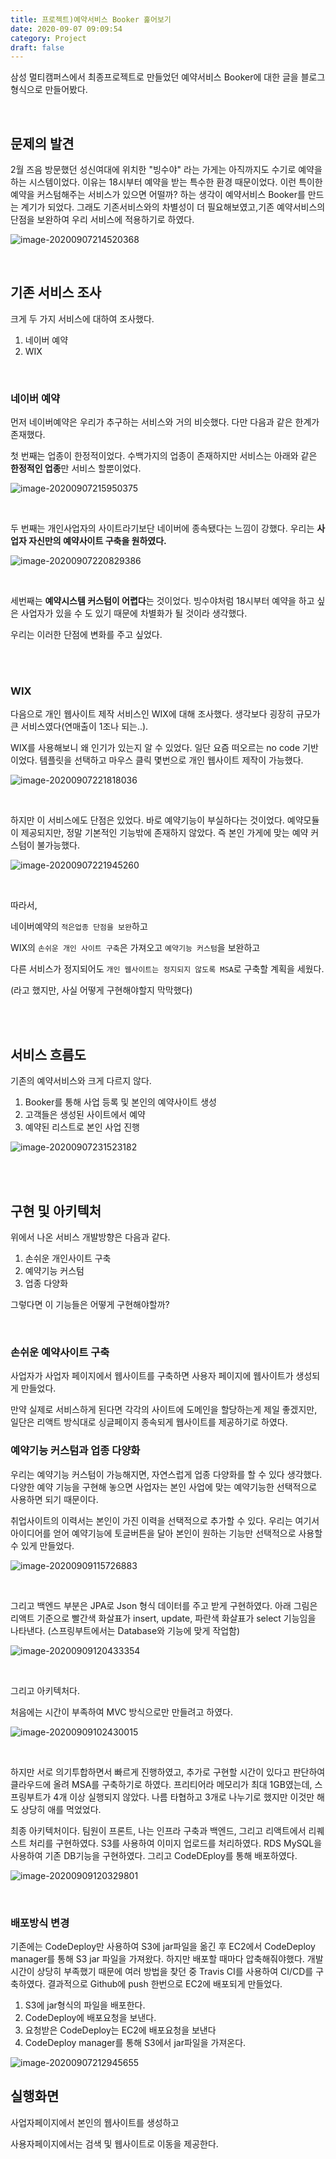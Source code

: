 ```yaml
---
title: 프로젝트)예약서비스 Booker 훑어보기
date: 2020-09-07 09:09:54
category: Project
draft: false
---
```






삼성 멀티캠퍼스에서 최종프로젝트로 만들었던 예약서비스 Booker에 대한 글을 블로그형식으로 만들어봤다.

<br/>

## 문제의 발견

2월 즈음 방문했던 성신여대에 위치한 "빙수야" 라는 가게는 아직까지도 수기로 예약을 하는 시스템이었다. 이유는 18시부터 예약을 받는 특수한 환경 때문이었다. 이런 특이한 예약을 커스텀해주는 서비스가 있으면 어떨까? 하는 생각이 예약서비스 Booker를 만드는 계기가 되었다. 그래도 기존서비스와의 차별성이 더 필요해보였고,기존 예약서비스의 단점을 보완하여 우리 서비스에 적용하기로 하였다. 

![image-20200907214520368](msa_project.assets/image-20200907214520368.png)

<br/>

## 기존 서비스 조사

크게 두 가지 서비스에 대하여 조사했다.

1. 네이버 예약
2. WIX

<br/>

### 네이버 예약

먼저 네이버예약은 우리가 추구하는 서비스와 거의 비슷했다. 다만 다음과 같은 한계가 존재했다.

첫 번째는 업종이 한정적이었다. 수백가지의 업종이 존재하지만 서비스는 아래와 같은 **한정적인 업종**만  서비스 할뿐이었다.

![image-20200907215950375](msa_project.assets/image-20200907215950375.png)

<br/>

두 번째는 개인사업자의 사이트라기보단 네이버에 종속됐다는 느낌이 강했다. 우리는 **사업자 자신만의 예약사이트 구축을 원하였다.**

![image-20200907220829386](msa_project.assets/image-20200907220829386.png)

<br/>

세번째는 **예약시스템 커스텀이 어렵다**는 것이었다. 빙수야처럼 18시부터 예약을 하고 싶은 사업자가 있을 수 도 있기 때문에 차별화가 될 것이라 생각했다.

우리는 이러한 단점에 변화를 주고 싶었다.

<br/>

<br/>

### WIX

다음으로 개인 웹사이트 제작 서비스인 WIX에 대해 조사했다. 생각보다 굉장히 규모가 큰 서비스였다(연매출이 1조나 되는..).

WIX를 사용해보니 왜 인기가 있는지 알 수 있었다. 일단 요즘 떠오르는 no code 기반이었다. 템플릿을 선택하고 마우스 클릭 몇번으로 개인 웹사이트 제작이 가능했다.

![image-20200907221818036](msa_project.assets/image-20200907221818036.png)

<br/>

하지만 이 서비스에도 단점은 있었다. 바로 예약기능이 부실하다는 것이었다. 예약모듈이 제공되지만, 정말 기본적인 기능밖에 존재하지 않았다. 즉 본인 가게에 맞는 예약 커스텀이 불가능했다.

![image-20200907221945260](msa_project.assets/image-20200907221945260.png)

<br/>

따라서,

네이버예약의 `적은업종 단점을 보완`하고 

WIX의 `손쉬운 개인 사이트 구축`은 가져오고 `예약기능 커스텀`을 보완하고

다른 서비스가 정지되어도 `개인 웹사이트는 정지되지 않도록 MSA`로 구축할 계획을 세웠다.

(라고 했지만, 사실 어떻게 구현해야할지 막막했다)

<br/>

<br/>

## 서비스 흐름도

기존의 예약서비스와 크게 다르지 않다. 

1. Booker를 통해 사업 등록 및 본인의 예약사이트 생성
2. 고객들은 생성된 사이트에서 예약
3. 예약된 리스트로 본인 사업 진행

![image-20200907231523182](msa_project.assets/image-20200907231523182.png)

<br/>

<br/>

## 구현 및 아키텍처

위에서 나온 서비스 개발방향은 다음과 같다.

1. 손쉬운 개인사이트 구축
2. 예약기능 커스텀
3. 업종 다양화

그렇다면 이 기능들은 어떻게 구현해야할까?

<br/>

### 손쉬운 예약사이트 구축

사업자가 사업자 페이지에서 웹사이트를 구축하면 사용자 페이지에 웹사이트가 생성되게 만들었다.

만약 실제로 서비스하게 된다면 각각의 사이트에 도메인을 할당하는게 제일 좋겠지만, 일단은 리액트 방식대로 싱글페이지 종속되게 웹사이트를 제공하기로 하였다.

### 예약기능 커스텀과 업종 다양화

우리는 예약기능 커스텀이 가능해지면, 자연스럽게 업종 다양화를 할 수 있다 생각했다.  다양한 예약 기능을 구현해  놓으면 사업자는 본인 사업에 맞는 예약기능한 선택적으로 사용하면 되기 때문이다.

취업사이트의 이력서는 본인이 가진 이력을 선택적으로 추가할 수 있다. 우리는 여기서 아이디어를 얻어 예약기능에 토글버튼을 달아 본인이 원하는 기능만 선택적으로 사용할 수 있게 만들었다.

![image-20200909115726883](msa_project.assets/image-20200909115726883.png)

<br/>

그리고 백엔드 부분은 JPA로 Json 형식 데이터를 주고 받게 구현하였다. 아래 그림은 리액트 기준으로 빨간색 화살표가 insert, update, 파란색 화살표가 select 기능임을 나타낸다. (스프링부트에서는 Database와 기능에 맞게 작업함)

![image-20200909120433354](msa_project.assets/image-20200909120433354.png)

<br/>

그리고 아키텍처다.

처음에는 시간이 부족하여  MVC 방식으로만 만들려고 하였다.

![image-20200909102430015](msa_project.assets/image-20200909102430015.png)

<br/>

하지만 서로 의기투합하면서 빠르게 진행하였고, 추가로 구현할 시간이 있다고 판단하여 클라우드에 올려 MSA를 구축하기로 하였다.  프리티어라 메모리가 최대 1GB였는데, 스프링부트가 4개 이상 실행되지 않았다. 나름 타협하고 3개로 나누기로 했지만 이것만 해도 상당히 애를 먹었었다.

최종 아키텍처이다. 팀원이 프론트, 나는 인프라 구축과 백엔드, 그리고 리액트에서 리퀘스트 처리를 구현하였다. S3를 사용하여 이미지 업로드를 처리하였다. RDS MySQL을 사용하여 기존 DB기능을 구현하였다. 그리고 CodeDEploy를 통해 배포하였다.

![image-20200909120329801](msa_project.assets/image-20200909120329801.png)

<br/>

### 배포방식 변경

기존에는 CodeDeploy만 사용하여 S3에 jar파일을 옮긴 후 EC2에서 CodeDeploy manager를 통해 S3 jar 파일을 가져왔다. 하지만 배포할 때마다 압축해줘야했다. 개발시간이 상당히 부족했기 때문에 여러 방법을 찾던 중 Travis CI를 사용하여 CI/CD를 구축하였다. 결과적으로 Github에 push 한번으로 EC2에 배포되게 만들었다.

1.  S3에 jar형식의 파일을 배포한다.
2. CodeDeploy에 배포요청을 보낸다.
3. 요청받은 CodeDeploy는 EC2에 배포요청을 보낸다
4.  CodeDeploy manager를 통해 S3에서 jar파일을 가져온다.

![image-20200907212945655](msa_project.assets/image-20200907212945655.png)





## 실행화면

사업자페이지에서 본인의 웹사이트를 생성하고



사용자페이지에서는 검색 및 웹사이트로 이동을 제공한다.

